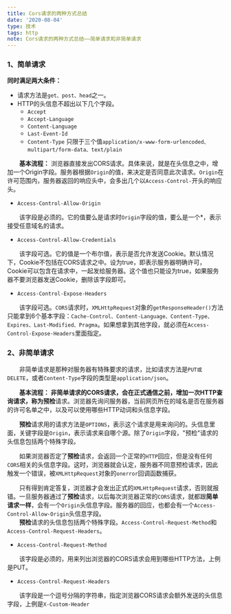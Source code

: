 ```yaml
---
title: Cors请求的两种方式总结
date: '2020-08-04'
type: 技术
tags: http
note: Cors请求的两种方式总结——简单请求和非简单请求
---
```

### 1、简单请求
**同时满足两大条件：**
+ 请求方法是`get、post、head`之一。
+ HTTP的头信息不超出以下几个字段。
    + `Accept`
    + `Accept-Language`
    + `Content-Language`
    + `Last-Event-Id`
    + `Content-Type` 只限于三个值`application/x-www-form-urlencoded、multipart/form-data、text/plain`

&#8195;&#8195;**基本流程：** 浏览器直接发出CORS请求。具体来说，就是在头信息之中，增加一个Origin字段。服务器根据`Origin`的值，来决定是否同意此次请求。`Origin`在许可范围内，服务器返回的响应头中，会多出几个以`Access-Control-`开头的响应头。

+ `Access-Control-Allow-Origin`

&#8195;&#8195;该字段是必须的。它的值要么是请求时`Origin`字段的值，要么是一个*，表示接受任意域名的请求。

+ `Access-Control-Allow-Credentials`

&#8195;&#8195;该字段可选。它的值是一个布尔值，表示是否允许发送Cookie。默认情况下，Cookie不包括在CORS请求之中。设为true，即表示服务器明确许可，Cookie可以包含在请求中，一起发给服务器。这个值也只能设为true，如果服务器不要浏览器发送Cookie，删除该字段即可。

+ `Access-Control-Expose-Headers`

&#8195;&#8195;该字段可选。`CORS`请求时，`XMLHttpRequest`对象的`getResponseHeader()`方法只能拿到6个基本字段：`Cache-Control、Content-Language、Content-Type、Expires、Last-Modified、Pragma`。如果想拿到其他字段，就必须在`Access-Control-Expose-Headers`里面指定。

### 2、非简单请求

&#8195;&#8195;非简单请求是那种对服务器有特殊要求的请求，比如请求方法是`PUT或DELETE`，或者`Content-Type`字段的类型是`application/json`。<br>

&#8195;&#8195;**基本流程： **非简单请求的CORS请求，会在正式通信之前，增加一次HTTP查询请求，称为**预检**请求。浏览器先询问服务器，当前网页所在的域名是否在服务器的许可名单之中，以及可以使用哪些HTTP动词和头信息字段。<br> 

&#8195;&#8195;**预检**请求用的请求方法是`OPTIONS`，表示这个请求是用来询问的。头信息里面，关键字段是`Origin`，表示请求来自哪个源。除了`Origin`字段，"预检"请求的头信息包括两个特殊字段。

&#8195;&#8195;如果浏览器否定了**预检**请求，会返回一个正常的`HTTP`回应，但是没有任何`CORS`相关的头信息字段。这时，浏览器就会认定，服务器不同意预检请求，因此触发一个错误，被`XMLHttpRequest`对象的`onerror`回调函数捕获。

&#8195;&#8195;只有得到肯定答复，浏览器才会发出正式的`XMLHttpRequest`请求，否则就报错。一旦服务器通过了**预检**请求，以后每次浏览器正常的`CORS`请求，就都跟**简单请求一样**，会有一个`Origin`头信息字段。服务器的回应，也都会有一个`Access-Control-Allow-Origin`头信息字段。<br>
&#8195;&#8195;**预检**请求的头信息包括两个特殊字段。`Access-Control-Request-Method`和`Access-Control-Request-Headers`。
+ `Access-Control-Request-Method`

&#8195;&#8195;该字段是必须的，用来列出浏览器的CORS请求会用到哪些HTTP方法，上例是PUT。

+ `Access-Control-Request-Headers`

&#8195;&#8195;该字段是一个逗号分隔的字符串，指定浏览器CORS请求会额外发送的头信息字段，上例是`X-Custom-Header`